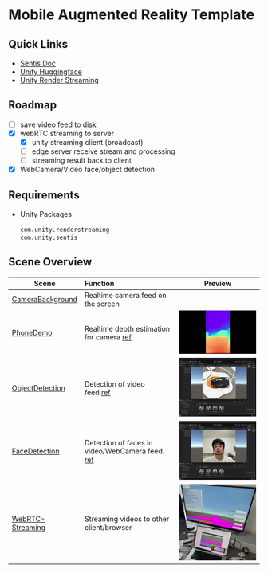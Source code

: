 # Mobile Augmented Reality Template

## Quick Links

* [Sentis Doc](https://docs.unity3d.com/Packages/com.unity.sentis@1.2/manual/create-an-input-tensor.html)
* [Unity Huggingface](https://huggingface.co/unity)
* [Unity Render Streaming](https://docs.unity3d.com/Packages/com.unity.renderstreaming@3.1/manual/index.html)

## Roadmap

- [ ] save video feed to disk
- [x] webRTC streaming to server
    - [x] unity streaming client (broadcast)
    - [ ] edge server receive stream and processing
    - [ ] streaming result back to client
- [x] WebCamera/Video face/object detection

## Requirements

* Unity Packages
    ```
    com.unity.renderstreaming
    com.unity.sentis
    ```

## Scene Overview

| Scene                                                    | Function                                                                                                                         | Preview                                                     |
|----------------------------------------------------------|:---------------------------------------------------------------------------------------------------------------------------------|-------------------------------------------------------------|
| [CameraBackground](Assets/Scenes/CameraBackground.unity) | Realtime camera feed on the screen                                                                                               |                                                             |
| [PhoneDemo](Assets/Scenes/PhoneDemo.unity)               | Realtime depth estimation for camera [ref](https://github.com/Unity-Technologies/sentis-samples/tree/main/DepthEstimationSample) | ![image info](./Documentation/main.gif)                     |
| [ObjectDetection](Assets/Scenes/ObjectDetection.unity)   | Detection of video feed.[ref](https://huggingface.co/unity/sentis-YOLOv8n)                                                       | ![object_detection.gif](Documentation/object_detection.gif) |
| [FaceDetection](Assets/Scenes/FaceDetection.unity)       | Detection of faces in video/WebCamera feed. [ref](https://huggingface.co/unity/sentis-blaze-face/tree/main)                      | ![face_detection.gif](Documentation/face_detection.gif)     |
| [WebRTC-Streaming](Assets/Scenes/streaming-test.unity)   | Streaming videos to other client/browser                                                                                         | ![img.png](Documentation/streaming.png)                     |
